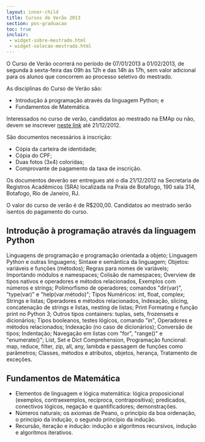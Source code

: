 ```yaml
---
layout: inner-child
title: Cursos de Verão 2013
section: pos-graduacao
toc: true
incluir:
 - widget-sobre-mestrado.html
 - widget-selecao-mestrado.html
---
```


O Curso de Verão ocorrerá no período de 07/01/2013 a 01/02/2013, de
segunda à sexta-feira das 09h às 12h e das 14h às 17h, sem valor
adicional para os alunos que concorrem ao processo seletivo do
mestrado.

As disciplinas do Curso de Verão são:

- Introdução à programação através da linguagem Python; e
- Fundamentos de Matemática.

Interessados no curso de verão, candidatos ao mestrado na EMAp ou
não, devem se inscrever
[neste link](http://fgv159.fgv.br/pls/DCCACR/wcc7000$.prcinicial?P_PRSE_CD=CVMA&p_empresa=EMAP)
até 21/12/2012.

São documentos necessários à inscrição:

- Cópia da carteira de identidade;
- Cópia do CPF;
- Duas fotos (3x4) coloridas;
- Comprovante de pagamento da taxa de inscrição.

Os documentos deverão ser entregues até o dia 21/12/2012 na Secretaria
de Registros Acadêmicos (SRA) localizada na Praia de Botafogo, 190
sala 314, Botafogo, Rio de Janeiro, RJ.

O valor do curso de verão é de R$200,00. Candidatos ao mestrado serão
isentos do pagamento do curso.


## Introdução à programação através da linguagem Python

Linguagens de programação e programação orientada a objeto; Linguagem
Python e outras linguagens; Sintaxe e semântica da linguagem; Objetos:
variáveis e funções (métodos); Regras para nomes de variáveis;
Importando módulos e namespaces; Colisão de namespaces; Overview de
tipos nativos e operadores e métodos relacionados, Exemplos com
números e strings; Polimorfismo de operadores; comandos "dir(var)",
"type(var)" e "help(var.método)"; Tipos Numéricos: int, float,
complex; Strings e listas; Operadores e métodos relacionados,
Indexação, slicing, concatenação de strings e listas, nesting de
listas; Print Formating e função print no Python 3; Outros tipos
containers: tuplas, sets, frozensets e dicionários; Tipos booleanos,
testes lógicos, comando "in", Operadores e métodos relacionados;
Indexação (no caso de dicionários); Conversão de tipos; Indentação;
Navegação em listas com "for", "range()" e "enumerate()"; List, Set e
Dict Comprehension, Programação funcional: map, reduce, filter, zip,
all, any, lambda e passagem de funções como parâmetros; Classes,
métodos e atributos, objetos, herança, Tratamento de exceções.

## Fundamentos de Matemática

- Elementos de linguagem e lógica matemática: lógica proposicional
  (exemplos, contraexemplos, recíproca, contrapositiva); predicados,
  conectivos lógicos, negação e quantificadores; demonstrações.
- Números naturais; os axiomas de Peano, o princípio da boa ordenação,
  o princípio da indução, o segundo princípio da indução.
- Recursão, iteração e indução: indução e algoritmos recursivos,
  indução e algoritmos iterativos.
